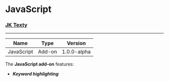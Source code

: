 # JavaScript
### [JK Texty](https://github.com/Jackkillian/JK-Texty "JK Texty on GitHub")
---
Name|Type|Version
---|---|---
JavaScript|Add-on|1.0.0-alpha

The __JavaScript add-on__ features:  
- ___Keyword highlighting___
